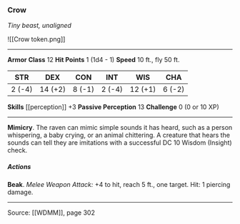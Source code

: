 ### Crow
_Tiny beast, unaligned_

![[Crow token.png]]


---

**Armor Class** 12
**Hit Points** 1 (1d4 - 1)
**Speed** 10 ft., fly 50 ft.

| STR     | DEX     | CON     | INT     | WIS     | CHA     |
|---------|---------|---------|---------|---------|---------|
| 2 (-4) | 14 (+2) | 8 (-1) | 2 (-4) | 12 (+1) | 6 (-2) |

**Skills** [[perception]] +3
**Passive Perception** 13
**Challenge** 0 (0 or 10 XP)

---

**Mimicry**. The raven can mimic simple sounds it has heard, such as a person whispering, a baby crying, or an animal chittering. A creature that hears the sounds can tell they are imitations with a successful DC 10 Wisdom (Insight) check.

##### Actions
**Beak**. _Melee Weapon Attack:_ +4 to hit, reach 5 ft., one target. Hit: 1 piercing damage.


---

Source: [[WDMM]], page 302
